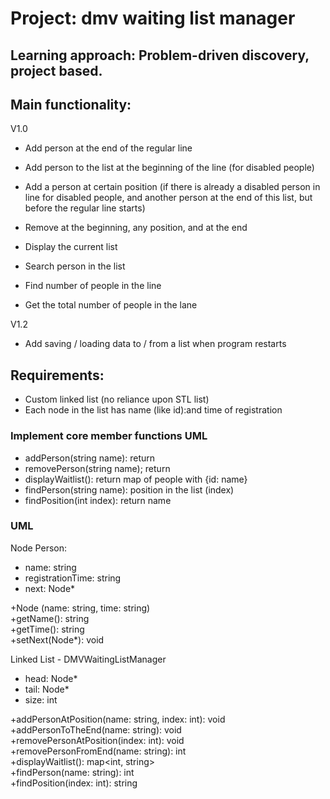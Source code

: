# Project: dmv waiting list manager

## Learning approach: Problem-driven discovery, project based.

## Main functionality:
V1.0

- Add person at the end of the regular line
- Add person to the list at the beginning of the line (for disabled people)
- Add a person at certain position (if there is already a disabled person in line for disabled people, and another person at the end of this list, but before the regular line starts)

- Remove at the beginning, any position, and at the end

- Display the current list

- Search person in the list

- Find number of people in the line

- Get the total number of people in the lane

V1.2
- Add saving / loading data to / from a list when program restarts

## Requirements:
- Custom linked list (no reliance upon STL list)
- Each node in the list has name (like id):and time of registration

### Implement core member functions UML
- addPerson(string name): return
- removePerson(string name); return
- displayWaitlist(): return map of people with {id: name}  
- findPerson(string name): position in the list (index)  
- findPosition(int index): return name

### UML
Node Person:
- name: string
- registrationTime: string
- next: Node*

+Node (name: string, time: string)  
+getName(): string  
+getTime(): string  
+setNext(Node*): void


Linked List - DMVWaitingListManager
- head: Node*
- tail: Node*
- size: int

+addPersonAtPosition(name: string, index: int): void  
+addPersonToTheEnd(name: string): void  
+removePersonAtPosition(index: int): void  
+removePersonFromEnd(name: string): int  
+displayWaitlist(): map<int, string>  
+findPerson(name: string): int  
+findPosition(index: int): string

